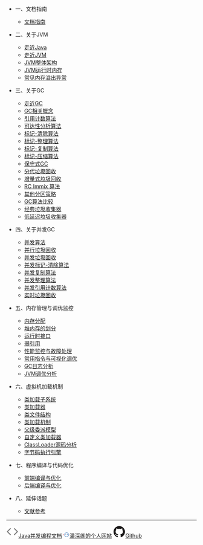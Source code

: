<!-- zh-cn/_sidebar.md -->

* 一、文档指南

  * [文档指南](/zh-cn/README.md)

* 二、关于JVM

  * [走近Java](/zh-cn/02-java.md)
  * [走近JVM](/zh-cn/02-jvm.md)
  * [JVM整体架构](/zh-cn/02-jvm-framework.md)
  * [JVM运行时内存](/zh-cn/02-jvm-runtime-memory.md)
  * [常见内存溢出异常](/zh-cn/02-jvm-out-of-memory-error.md)

* 三、关于GC

  * [走近GC](/zh-cn/03-gc.md)
  * [GC相关概念](/zh-cn/03-gc-related.md)
  * [引用计数算法](/zh-cn/03-reference-counting.md)
  * [可达性分析算法](/zh-cn/03-reachability-analysis.md)
  * [标记-清除算法](/zh-cn/00-404.md)
  * [标记-整理算法](/zh-cn/00-404.md)
  * [标记-复制算法](/zh-cn/00-404.md)
  * [标记-压缩算法](/zh-cn/00-404.md)
  * [保守式GC](/zh-cn/00-404.md)
  * [分代垃圾回收](/zh-cn/00-404.md)
  * [增量式垃圾回收](/zh-cn/00-404.md)
  * [RC Immix 算法](/zh-cn/00-404.md)
  * [其他分区策略](/zh-cn/00-404.md)
  * [GC算法比较](/zh-cn/03-gc-vs.md)
  * [经典垃圾收集器](/zh-cn/03-classic-gc.md)
  * [低延迟垃圾收集器](/zh-cn/03-low-latency-gc.md)

* 四、关于并发GC

  * [并发算法](/zh-cn/00-404.md)
  * [并行垃圾回收](/zh-cn/00-404.md)
  * [并发垃圾回收](/zh-cn/00-404.md)
  * [并发标记-清除算法](/zh-cn/00-404.md)
  * [并发复制算法](/zh-cn/00-404.md)
  * [并发整理算法](/zh-cn/00-404.md)
  * [并发引用计数算法](/zh-cn/00-404.md)
  * [实时垃圾回收](/zh-cn/00-404.md)

* 五、内存管理与调优监控

  * [内存分配](/zh-cn/00-404.md)
  * [堆内存的划分](/zh-cn/00-404.md)
  * [运行时接口](/zh-cn/00-404.md)
  * [弱引用](/zh-cn/00-404.md)
  * [性能监控与故障处理](/zh-cn/00-404.md)
  * [常用指令与可视化调优](/zh-cn/05-gc-command-and-visual-tuning.md)
  * [GC日志分析](/zh-cn/05-gc-log-analysis.md)
  * [JVM调优分析](/zh-cn/00-404.md)

* 六、虚拟机加载机制

  * [类加载子系统](/zh-cn/06-class-loading-subsystem.md)
  * [类加载器](/zh-cn/06-class-loader.md)
  * [类文件结构](/zh-cn/00-404.md)
  * [类加载机制](/zh-cn/00-404.md)
  * [父级委派模型](/zh-cn/06-parents-delegation-model.md)
  * [自定义类加载器](/zh-cn/06-define-class-loader.md)
  * [ClassLoader源码分析](/zh-cn/06-class-loader-source-analy.md)
  * [字节码执行引擎](/zh-cn/00-404.md)

* 七、程序编译与代码优化

  * [前端编译与优化](/zh-cn/00-404.md)
  * [后端编译与优化](/zh-cn/00-404.md)

* 八、延伸话题

  * [文献参考](/zh-cn/06-References.md)

---

<a href="http://concurrent-programming.panshenlian.com/#/zh-cn/" target="_blank" rel="noopener" title="Java并发编程文档"><img src="/_media/code.svg">Java并发编程文档</a>
<a href="http://www.panshenlian.com/" target="_blank" rel="noopener" title="潘深练的个人网站"><img src="/_media/panshenlian.png">潘深练的个人网站</a>
<a href="https://github.com/senlypan/jvm-docs" target="_blank" rel="noopener" title="Github"><img src="/_media/github.svg">Github</a>